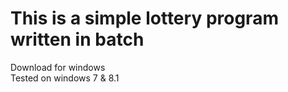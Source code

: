 # This is a simple lottery program written in batch
Download for windows <br>
Tested on windows 7 & 8.1

